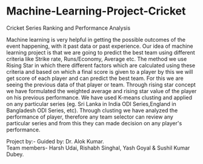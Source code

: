 # Machine-Learning-Project-Cricket

Cricket Series Ranking and Performance Analysis
 
Machine learning is very helpful in getting the possible outcomes of the event happening, with it past data or past experience. Our idea of machine learning project is that  we are going to predict the best team using different criteria like Strike rate, Runs/Economy, Average etc. The method we use Rising Star in which there different factors which are calculated using these criteria and based on which a final score is given to a player by this we will get score of each player and can predict the best team. For this we are seeing the previous data of that player or team. Through rising star concept we have formulated the weighted average and rising star value of the player on his previous performance. We have used K-means clusting and applied on any particular series (eg. Sri Lanka in India ODI Series,England in Bangladesh ODI Series, etc). Through clusting we have analyzed the performance of player, therefore any team selector can review any particular series and from this they can made decision on any player's performance.

Project by:- 
Guided by: Dr. Alok Kumar. <br>
Team members-
Harsh Udai, Rishabh Singhal, Yash Goyal & Sushil Kumar Dubey.



